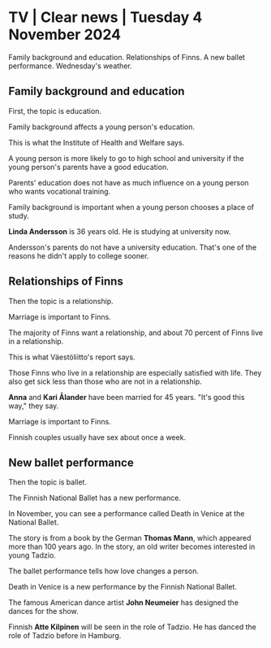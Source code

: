 # TV \| Clear news \| Tuesday 4 November 2024

Family background and education. Relationships of Finns. A new ballet performance. Wednesday's weather.

## Family background and education

First, the topic is education.

Family background affects a young person's education.

This is what the Institute of Health and Welfare says.

A young person is more likely to go to high school and university if the young person's parents have a good education.

Parents' education does not have as much influence on a young person who wants vocational training.

Family background is important when a young person chooses a place of study.

**Linda Andersson** is 36 years old. He is studying at university now.

Andersson's parents do not have a university education. That's one of the reasons he didn't apply to college sooner.

## Relationships of Finns

Then the topic is a relationship.

Marriage is important to Finns.

The majority of Finns want a relationship, and about 70 percent of Finns live in a relationship.

This is what Väestöliitto's report says.

Those Finns who live in a relationship are especially satisfied with life. They also get sick less than those who are not in a relationship.

**Anna** and **Kari Ålander** have been married for 45 years. "It's good this way," they say.

Marriage is important to Finns.

Finnish couples usually have sex about once a week.

## New ballet performance

Then the topic is ballet.

The Finnish National Ballet has a new performance.

In November, you can see a performance called Death in Venice at the National Ballet.

The story is from a book by the German **Thomas Mann**, which appeared more than 100 years ago. In the story, an old writer becomes interested in young Tadzio.

The ballet performance tells how love changes a person.

Death in Venice is a new performance by the Finnish National Ballet.

The famous American dance artist **John Neumeier** has designed the dances for the show.

Finnish **Atte Kilpinen** will be seen in the role of Tadzio. He has danced the role of Tadzio before in Hamburg.

